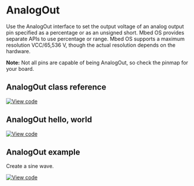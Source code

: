 # AnalogOut

Use the AnalogOut interface to set the output voltage of an analog output pin specified as a percentage or as an unsigned short. Mbed OS provides separate APIs to use percentage or range. Mbed OS supports a maximum resolution VCC/65,536 V, though the actual resolution depends on the hardware.

<span class="notes">**Note:** Not all pins are capable of being AnalogOut, so check the pinmap for your board.</span>

## AnalogOut class reference

[![View code](https://www.mbed.com/embed/?type=library)](https://os.mbed.com/docs/mbed-os/development/mbed-os-api-doxy/classmbed_1_1_analog_out.html)

## AnalogOut hello, world

[![View code](https://www.mbed.com/embed/?url=https://github.com/ARMmbed/mbed-os-snippet-AnalogOut_ex_2/tree/v6.10)](https://github.com/ARMmbed/mbed-os-snippet-AnalogOut_ex_2/blob/v6.10/main.cpp)

## AnalogOut example

Create a sine wave.

[![View code](https://www.mbed.com/embed/?url=https://github.com/ARMmbed/mbed-os-snippet-AnalogOut_ex_1/tree/v6.10)](https://github.com/ARMmbed/mbed-os-snippet-AnalogOut_ex_1/blob/v6.10/main.cpp)
